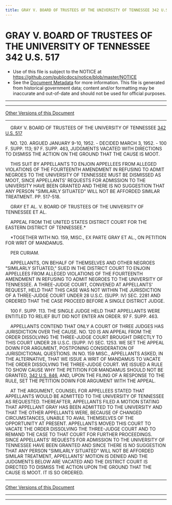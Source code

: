 ```yaml
---
title: GRAY V. BOARD OF TRUSTEES OF THE UNIVERSITY OF TENNESSEE 342 U.S. 517
---
```


# GRAY V. BOARD OF TRUSTEES OF THE UNIVERSITY OF TENNESSEE 342 U.S. 517

* Use of this file is subject to the NOTICE at https://github.com/publicdocs/notice/blob/master/NOTICE
* See the [Document Metadata](../../../index.md) for more information.
  This file is generated from historical government data; content and/or formatting may be inaccurate and out-of-date and should not be used for official purposes.

----------
----------

[Other Versions of this Document](https://publicdocs.github.io/go/links?ns=uslm-x&ref=%2Fus%2Fcourts%2Fscotus%2FusReporter%2F342%2F517)

----------

    GRAY V. BOARD OF TRUSTEES OF THE UNIVERSITY OF TENNESSEE [342 U.S. 517][/us/courts/scotus/usReporter/342/517]

    NO. 120.  ARGUED JANUARY 9-10, 1952.  - DECIDED MARCH 3, 1952.  - 100 F. SUPP. 113; 97 F. SUPP. 463, JUDGMENTS VACATED WITH DIRECTIONS TO DISMISS THE ACTION ON THE GROUND THAT THE CAUSE IS MOOT.

    THIS SUIT BY APPELLANTS TO ENJOIN APPELLEES FROM ALLEGED VIOLATIONS OF THE FOURTEENTH AMENDMENT IN REFUSING TO ADMIT NEGROES TO THE UNIVERSITY OF TENNESSEE MUST BE DISMISSED AS MOOT, SINCE APPELLANTS' REQUESTS FOR ADMISSION TO THE UNIVERSITY HAVE BEEN GRANTED AND THERE IS NO SUGGESTION THAT ANY PERSON "SIMILARLY SITUATED" WILL NOT BE AFFORDED SIMILAR TREATMENT.  PP. 517-518.

    GRAY ET AL. V. BOARD OF TRUSTEES OF THE UNIVERSITY OF TENNESSEE ET AL.

    APPEAL FROM THE UNITED STATES DISTRICT COURT FOR THE EASTERN DISTRICT OF TENNESSEE.\*

    \*TOGETHER WITH NO. 159, MISC., EX PARTE GRAY ET AL., ON PETITION FOR WRIT OF MANDAMUS.

    PER CURIAM.

    APPELLANTS, ON BEHALF OF THEMSELVES AND OTHER NEGROES "SIMILARLY SITUATED," SUED IN THE DISTRICT COURT TO ENJOIN APPELLEES FROM ALLEGED VIOLATIONS OF THE FOURTEENTH AMENDMENT IN REFUSING TO ADMIT NEGROES TO THE UNIVERSITY OF TENNESSEE.  A THREE-JUDGE COURT, CONVENED AT APPELLANTS' REQUEST, HELD THAT THIS CASE WAS NOT WITHIN THE JURISDICTION OF A THREE-JUDGE COURT UNDER 28 U.S.C. (SUPP. IV) SEC. 2281 AND ORDERED THAT THE CASE PROCEED BEFORE A SINGLE DISTRICT JUDGE.

    100 F. SUPP. 113.  THE SINGLE JUDGE HELD THAT APPELLANTS WERE ENTITLED TO RELIEF BUT DID NOT ENTER AN ORDER.  97 F. SUPP. 463.

    APPELLANTS CONTEND THAT ONLY A COURT OF THREE JUDGES HAS JURISDICTION OVER THE CAUSE.  NO. 120 IS AN APPEAL FROM THE ORDER DISSOLVING THE THREE-JUDGE COURT BROUGHT DIRECTLY TO THIS COURT UNDER 28 U.S.C. (SUPP. IV) SEC. 1253.  WE SET THE APPEAL DOWN FOR ARGUMENT, POSTPONING CONSIDERATION OF JURISDICTIONAL QUESTIONS.  IN NO. 159 MISC., APPELLANTS ASKED, IN THE ALTERNATIVE, THAT WE ISSUE A WRIT OF MANDAMUS TO VACATE THE ORDER DISSOLVING THE THREE-JUDGE COURT.  WE ISSUED A RULE TO SHOW CAUSE WHY THE PETITION FOR MANDAMUS SHOULD NOT BE GRANTED, [342 U.S. 846][/us/courts/scotus/usReporter/342/846], AND, UPON THE FILING OF A RESPONSE TO THE RULE, SET THE PETITION DOWN FOR ARGUMENT WITH THE APPEAL.

    AT THE ARGUMENT, COUNSEL FOR APPELLEES STATED THAT APPELLANTS WOULD BE ADMITTED TO THE UNIVERSITY OF TENNESSEE AS REQUESTED.  THEREAFTER, APPELLANTS FILED A MOTION STATING THAT APPELLANT GRAY HAS BEEN ADMITTED TO THE UNIVERSITY AND THAT THE OTHER APPELLANTS WERE, BECAUSE OF CHANGED CIRCUMSTANCES, UNABLE TO AVAIL THEMSELVES OF THE OPPORTUNITY AT PRESENT.  APPELLANTS MOVED THIS COURT TO VACATE THE ORDER DISSOLVING THE THREE-JUDGE COURT AND TO REMAND THE CASE TO THAT COURT FOR FURTHER PROCEEDINGS.  SINCE APPELLANTS' REQUESTS FOR ADMISSION TO THE UNIVERSITY OF TENNESSEE HAVE BEEN GRANTED AND SINCE THERE IS NO SUGGESTION THAT ANY PERSON "SIMILARLY SITUATED" WILL NOT BE AFFORDED SIMILAR TREATMENT, APPELLANTS' MOTION IS DENIED AND THE JUDGMENTS BELOW ARE VACATED AND THE DISTRICT COURT IS DIRECTED TO DISMISS THE ACTION UPON THE GROUND THAT THE CAUSE IS MOOT.  IT IS SO ORDERED.

----------

[Other Versions of this Document](https://publicdocs.github.io/go/links?ns=uslm-x&ref=%2Fus%2Fcourts%2Fscotus%2FusReporter%2F342%2F517)

----------
----------

[/us/courts/scotus/usReporter/342/517]: https://publicdocs.github.io/go/links?ns=uslm-x&ref=%2Fus%2Fcourts%2Fscotus%2FusReporter%2F342%2F517
[/us/courts/scotus/usReporter/342/846]: https://publicdocs.github.io/go/links?ns=uslm-x&ref=%2Fus%2Fcourts%2Fscotus%2FusReporter%2F342%2F846


